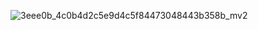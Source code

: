 ![3eee0b_4c0b4d2c5e9d4c5f84473048443b358b_mv2](https://user-images.githubusercontent.com/115857204/207455948-5b41cb4a-51b8-47ef-b6c1-8c98a36ab4fb.gif)

